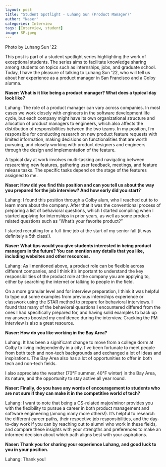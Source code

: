 ```yaml
---
layout: post
title: "Student Spotlight - Luhang Sun (Product Manager)"
author: "Naser"
categories: Interview
tags: [Interview, student]
image: SF.jpeg
---
```

Photo by Luhang Sun '22

  

This post is part of a student spotlight series highlighting the work of exceptional students.  The series aims to facilitate knowledge sharing among students on topics such as internships, jobs, and graduate school.  Today, I have the pleasure of talking to Luhang Sun '22, who will tell us about her experience as a product manager in San Francisco and a Colby alumna.


**Naser: What is it like being a product manager? What does a typical day look like?**


Luhang: The role of a product manager can vary across companies. In most cases we work closely with engineers in the software development life cycle, but each company might have its own organizational structure and allocation of product managers to engineers, which also affects the distribution of responsibilities between the two teams. In my position, I’m responsible for conducting research on new product feature requests with limited information, making decisions on functionalities that are worth pursuing, and closely working with product designers and engineers through the design and implementation of the feature.

A typical day at work involves multi-tasking and navigating between researching new features, gathering user feedback, meetings, and feature release tasks. The specific tasks depend on the stage of the features assigned to me.


**Naser: How did you find this position and can you tell us about the way you prepared for the job interview? And how early did you start?**


Luhang: I found this position through a Colby alum, who I reached out to to learn more about the company. After that it was the conventional process of preparing a list of behavioral questions, which I started compiling when I started applying for internships in prior years, as well as some product-related questions such as “What’s your favorite product?”

I started recruiting for a full-time job at the start of my senior fall (it was definitely a 5th class!).


**Naser: What tips would you give students interested in being product managers in the future? You can mention any details that you like, including websites and other resources.**


Luhang: As I mentioned above, a product role can be flexible across different companies, and I think it’s important to understand the key responsibilities of the product role at the company you are applying to, either by searching the internet or talking to people in the field.

On a more granular level and for interview preparation, I think it was helpful to type out some examples from previous internships experience or classwork using the STAR method to prepare for behavioral interviews. I found that many of the behavioral questions I encountered differed from the ones I had specifically prepared for, and having solid examples to back up my answers boosted my confidence during the interview. Cracking the PM Interview is also a great resource.


**Naser: How do you like working in the Bay Area?**


Luhang: It has been a significant change to move from a college dorm at Colby to living independently in a city. I've been fortunate to meet people from both tech and non-tech backgrounds and exchanged a lot of ideas and inspirations. The Bay Area also has a lot of opportunities to offer in both tech and non-tech fields.

I also appreciate the weather (70°F summer, 40°F winter) in the Bay Area, its nature, and the opportunity to stay active all year round.


**Naser: Finally, do you have any words of encouragement to students who are not sure if they can make it in the competitive world of tech?**


Luhang: I want to note that being a CS-related major/minor provides you with the flexibility to pursue a career in both product management and software engineering (among many more others!). It’s helpful to research the different career paths, their respective job responsibilities, and the day-to-day work if you can by reaching out to alumni who work in these fields, and compare these insights with your strengths and preferences to make an informed decision about which path aligns best with your aspirations.

**Naser:  Thank you for sharing your experience Luhang, and good luck to you in your position.**


Luhang: Thank you! 

